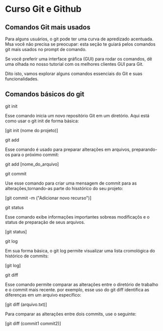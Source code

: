# Curso Git e Github

## Comandos Git mais usados

Para alguns usuários, o git pode ter uma curva de apredizado acentuada. Msa você não precisa se preocupar: esta seção te guiará pelos comandos git mais usados no prompt de comando.

Se você preferir uma interface gráfica (GUI) para rodar os comandos, dê uma olhada no nosso tutorial com os melhores clientes GUI para Git.

Dito isto, vamos explorar alguns comandos essenciais do Git e suas funcionalidades.

## Comandos básicos do git

git init

Esse comando inicia  um novo repositório Git em um diretório. 
Aqui está como usar o git init de forma básica:

[git init (nome do projeto)]

git add 

Esse comando é usado para preparar alterações em arquivos, preparando-os
para o próximo commit:

git add [nome_do_arquivo]

git commit

Use esse comando para criar uma mensagem de commit para as alterações,tornando-as 
parte do hisstórico do seu projeto:

[git commit -m ("Adicionar novo recurso")]

git status

Esse comando exibe informações importantes sobreas modificaçõs e o status de 
preparação de seus arquivos.

[git status]

git log

Em sua forma básica, o git log permite visualizar uma lista cromológica do 
histórico de commits:

[git log]

git diff

Esse comando permite comparar as alterações entre o diretório de trabalho
e o commit mais recente. por exemplo, esse uso do git diff identifica as 
diferenças em um arquivo específico:

[git diff (arquivo.txt)]

Para comparar as alterações entre dois commits, use o seguinte:

[git diff (commit1 commit2)]
































